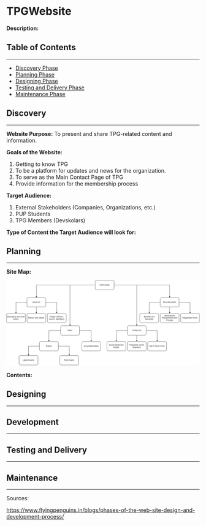 # TPGWebsite
**Description:**

## Table of Contents
---
- [Discovery Phase](#discovery)
- [Planning Phase](#planning)
- [Designing Phase](#designing)
- [Testing and Delivery Phase](#testing-and-delivery)
- [Maintenance Phase](#maintenance)

## Discovery
---
**Website Purpose:** To present and share TPG-related content and information.

**Goals of the Website:** 
1. Getting to know TPG 
2. To be a platform for updates and news for the organization.
3. To serve as the Main Contact Page of TPG
4. Provide information for the membership process

**Target Audience:**
1. External Stakeholders (Companies, Organizations, etc.)
2. PUP Students
3. TPG Members (Devskolars)

**Type of Content the Target Audience will look for:**


## Planning
---
**Site Map:**

![Site Map](Sitemap.png)

**Contents:**


## Designing
---

## Development
---

## Testing and Delivery
---

## Maintenance
---

Sources:

https://www.flyingpenguins.in/blogs/phases-of-the-web-site-design-and-development-process/
